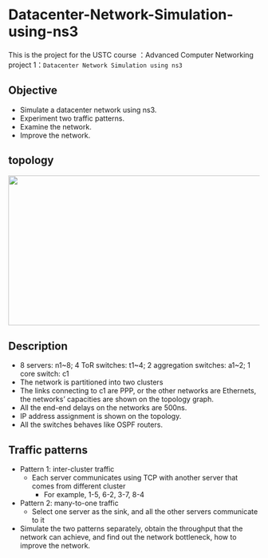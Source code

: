 # Datacenter-Network-Simulation-using-ns3

This is the project for the USTC course ：Advanced Computer Networking  
project 1：`Datacenter Network Simulation using ns3`

## Objective
  * Simulate a datacenter network using ns3.
  * Experiment two traffic patterns.
  * Examine the network.
  * Improve the network.

## topology
<div align=center>
    <img width="759" height="300" src="https://github.com/fox6666/Datacenter-Network-Simulation-using-ns3/blob/master/image/network.png"       "网络拓扑图"/>
</div>

## Description
  * 8 servers: n1\~8; 4 ToR switches: t1\~4; 2 aggregation switches: a1\~2; 1 core switch: c1
  * The network is partitioned into two clusters
  * The links connecting to c1 are PPP, or the other networks are Ethernets, the networks’ capacities are shown on the topology graph.
  * All the end-end delays on the networks are 500ns.
  * IP address assignment is shown on the topology.
  * All the switches behaves like OSPF routers.
  
## Traffic patterns
 * Pattern 1: inter-cluster traffic
   * Each server communicates using TCP with another server that comes from different cluster
     * For example, 1-5, 6-2, 3-7, 8-4
 * Pattern 2: many-to-one traffic
   * Select one server as the sink, and all the other servers communicate to it
 * Simulate the two patterns separately, obtain the throughput that the network can achieve, and find out the network bottleneck, how to improve the network.

